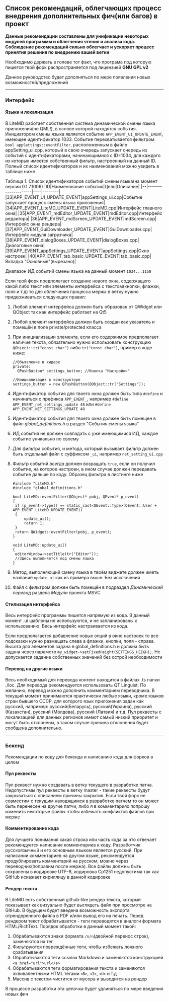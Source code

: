 ## Список рекомендаций, облегчающих процесс внедрения дополнительных фич(или багов) в проект

**Данные рекомендации составлены для унификации некоторых модулей программы и облегчения чтения и анализа кода. Соблюдение рекомендаций сильно облегчает и ускоряет процесс
принятия решения по внедрению вашей ветки**

Необходимо держать в голове тот факт, что програма под которую пишется твой форк распространяется под лицензией **GNU GPL v2**

Данное руководство будет дополняться по мере появления новых возможностей/предложений

<hr>

### Интерфейс

#### Языки и локализация

В LiteMD работает собственная система динамической смены языка приложения(не QML!), в основе которой находятся события. Инициатором смены языка является событие `APP_EVENT_UI_UPDATE_EVENT`,
имеющее идентификатор 1033. Событие перехватывается фильтром `bool appSettings::eventFilter`, расположенным в файле appSetting_ui.cpp, который в свою очередь запускает
очередь из событий с идентификаторами, начинающимися с ID=1034, для каждого из которых имеется собственный фильтр, настроенный на данный ID. Полный список идентификаторов 
и их наименований можно увидеть в таблице ниже

Таблица 1. Список идентификаторов событий смены языка(на момент версии 0.1.7.1006)
|ID|Наименование события|Цель|Описание|
|--|--------------------|----|--------|
|33|APP_EVENT_UI_UPDATE_EVENT|appSettings_ui.cpp|Событие запускает процесс смены языка приложения|
|34|APP_EVENT_LiteMD_UPDATE_EVENT|LiteMD.cpp|Интерфейс главного окна|
|35|APP_EVENT_mdEditor_UPDATE_EVENT|mdEditor.cpp|Интерфейс редактора|
|36|APP_EVENT_mdScreen_UPDATE_EVENT|mdScreen.cpp|Интерфейс окна рендера|
|37|APP_EVENT_GuiDownloader_UPDATE_EVENT|GuiDownloader.cpp|Интерфейс модуля загрузчика|
|38|APP_EVENT_dialogBoxes_UPDATE_EVENT|dialogBoxes.cpp|Диалоговые окна|
|39|APP_EVENT_appSettings_UPDATE_EVENT|appSettings.cpp|Окно настроек|
|40|APP_EVENT_tab_basic_UPDATE_EVENT|tab_basic.cpp|Вкладка "Основные"(вырезано)|

Диапазон ИД событий смены языка на данный момент `1034...1150`

Если твой форк предполагает создание нового окна, содержащего какой либо текст или элементы интерфейса с текстом(кнопки, флажки, поля и т.д) то для облегчения
процесса мержа в ветку нужно придерживаться следующих правил:

1. Любой элемент интерфейса должен быть образован от QWidget или QObject так как интерфейс работает на Qt5
2. Любой элемент интерфейса должен быть создан как указатель и помещён в поле private/protected класса
3. При инициализации элемента, если его содержимое предполагает наличие текста, обязательно нужно использовать конструкцию `QObject::tr("const char")` либо `tr("const char")`, пример в коде ниже:

   ```
   //Объявление в хидере
   private:
     QPushButton* settings_button; //Кнопка "Настройки"
   
   //Инициализация в конструкторе
   settings_button = new QPushButton(QObject::tr("Settings"));
   ```
4. Идентификатор события для твоего окна должен быть типа `#define` и начинаться с префикса `APP_EVENT_`, например `#define APP_EVENT_net_settings_update 48` или `#define APP_EVENT_NET_SETTINGS_UPDATE 48`
5. Идентификатор события для твоего окна должен быть помещен в файл *global_definitions.h* в раздел "События смены языка"
6. ИД события не должен совпадать с уже имеющимися ИД, каждое событие уникально по своему
7. Для фильтра события, и метода, который вызывает фильтр должен быть отдельный файл с суффиксом `_ui`, например `net_setting_ui.cpp`
8. Фильтр событий *всегда* должен возращать `true`, если он получил событие, на которое настроен, в ином случае должен передавать событие дальше по коду. Образец фильтра в листинге ниже
   ```
   #include "LiteMD.h"
   #include "global_definitions.h"
   
   bool LiteMD::eventFilter(QObject* pobj, QEvent* p_event)
   {
   	if (p_event->type() == static_cast<QEvent::Type>(QEvent::User + APP_EVENT_LiteMD_UPDATE_EVENT))
   	{
   		update_ui();
   		return 1;
   	}
   	return QWidget::eventFilter(pobj, p_event);
   }
   
   void LiteMD::update_ui()
   {
   	editorWindow->setTitle(tr("Editor"));
    //Здесь выполняется код смены языка
   }
   ```
9. Метод, выполняющий смену языка в твоём виджете должен иметь название `update_ui` как из примера выше. Без исключений
10. Файл с фильтром должен быть помещён в подраздел *Динамический перевод* раздела *Модули* проекта MSVC

#### Стилизация интерфейса

Весь интерфейс программы пишется напрямую из кода. В данный момент .ui шаблоны не используются, и не запланированы к использованию. Весь интерфейс настраивается из кода.

Если предполагается добавление новых опций в окно настроек то все подсказки нужно размещать слева а флажки, кнопки, поля - справа. Высота для элементов задана в global_definitions.h
и должна быть задана через параметр `my_widget->setFixedHeight(SETTINGS_HEIGH);`. Не допускается задание собственных значений без острой необходимости

#### Перевод на другие языки

Весь необходимый для перевода контент находится в файлах .ts папки ./loc. Для перевода рекомендуется использовать QT Linguist. По желанию, перевод можно
дополнить комментарием переводчика. В текущий момент принимаются практически любые языки, кроме языков стран бывшего СССР, для которого язык приложения 
задан как русский, например: русский(Беларусь), русский(Украина), русский (Казахстан), русский (Молдова), русский (Латвия) и т.д. Пул реквесты с 
локализацией для данных регионов имеют самый низкий приоритет и могут быть отклонены, в таком случае причина отклонения будет сообщена дополнительно.

<hr>

### Бекенд

Рекомендации по коду для бекенда и написанию кода для форков в целом

#### Пул реквесты

Пул реквест нужно создавать в ветку текущего в разработке патча. Недопустимы пул реквесты в ветку master - такие реквесты будут закрываться с описанием причины закрытия. Если твой форк не совместим с текущим находящимся в разработке патчем то он может быть перенесен на другие патчи, либо я в комментариях попрошу изменить некоторые файлы чтобы избежать конфликтов файлов при мерже

#### Комментирование кода

Для лучшего понимания какая строка или часть кода за что отвечает рекомендуется написание комментариев к коду. Разработчик русскоязычный и его основным языком является
русский. При написании комментариев на другом языке, рекомендуется продублировать комментарий на русском, можно через переводчик(поправим после мержа). Все файлы должны
быть сохранены в кодировке UTF-8, кодировка Cp1251 недопустима так как GitHub искажает кириллицу в данной кодировке

#### Рендер текста

В LiteMD есть собственный github-like рендер текста, который показывает как визуально будет выглядеть файл при просмотре на GitHub. В будущем будет введена
возможность экспорта отрендеренного файла в PDF и/или вывод его на печать. Перед рендером текст обрабатывается - теги переводятся в аналоги формата HTML/RichText.
Порядок обработки в данный момент такой:

1. Обрабатываются знаки формата `/n/n`(двойной перенос строк), заменяются на тег <BR>
2. Фильтруются повреждённые теги, чтобы избежать ложного срабатывания
3. Обрабатываются теги ссылок Markdown и заменяются конструкцией `<a href="url">url</a>`
4. Обрабатываются теги форматирования текста и заменяются эквивалентными HTML тегами `<B>`, `<I>`, `<U>` и т.д
5. Массив с текстом чистится от мусора и выводится на рендер

В процессе разработки эта цепочка будет удлиняться по мере введения новых фич
